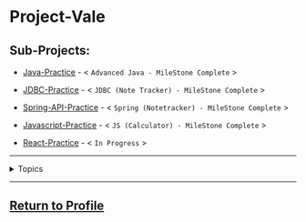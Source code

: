 # Project-Vale

## Sub-Projects:

- [Java-Practice](https://github.com/MorickClive/Vale-Java-Practice) - < `Advanced Java - MileStone Complete` >

- [JDBC-Practice](https://github.com/MorickClive/Vale-JDBC-Practice) - < `JDBC (Note Tracker) - MileStone Complete` >

- [Spring-API-Practice](https://github.com/MorickClive/Vale-SpringREST-Practice) - < `Spring (Notetracker) - MileStone Complete` >

- [Javascript-Practice](https://github.com/MorickClive/Vale-Javascript-Practice) - < `JS (Calculator) - MileStone Complete` >

- [React-Practice](https://github.com/MorickClive/Vale-React-Practice) - < `In Progress` >

---

<details><summary>Topics</summary>
  
Java:
- Java Procedural Programming <`Complete`>
- Object-Oriented Programming <`Complete`>
- Threading & Concurency <`Complete`>
- JDBC <`Complete`>

SQL
- DDL <`Complete`>
- DML <`Complete`>
- DQL
- Entity Relationship Diagrams (ERDs) <`Complete`>
- One-to-One Relationships <`Complete`>
- One-to-Many Relationships <`Complete`>

Spring
- Beans <`Complete`>
- MVC/CRUD Application <`Complete`>

Junit:
- Unit Testing <`Complete`>
- Integration Testing
- System Testing
- User Acceptance Testing
  - Behaviour-Driven Development (BDD)
- Mocking/Reflection 

HTML, CSS:
- DOM:
  - Tags <`Complete`>
  - Attributes <`Complete`>
- Cascading Style Sheet:
  - Styling <`Complete`>
  - Classes/ID <`Complete`>
  - Element Alignment <`Complete`>
  - Flexbox <`Complete`>
  - Grid <`Complete`>

Javascript:
- Procedural <`Complete`>
- AJAX (Asynchronous JavaScript And XML) <`Complete`>
- API Requests <`Partially Complete`>
- REACT framework <`Pending`>
  
</details>

---

## [Return to Profile](https://github.com/MorickClive)
